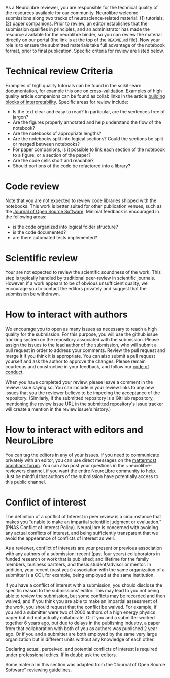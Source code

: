 As a NeuroLibre reviewer, you are responsible for the technical quality of the resources available for our community. Neurolibre welcome submissions along two tracks of neuroscience-related material: (1) tutorials, (2) paper companions. Prior to review, an editor establishes that the submission qualifies in principles, and an administrator has made the resource available for the neurolibre binder, so you can review the material directly on our portal (the link is at the top of the `README.md` file). Now your role is to ensure the submitted materials take full advantage of the notebook format, prior to final publication. Specific criteria for review are listed below.

# Technical review Criteria
Examples of high quality tutorials can be found in the scikit-learn documentation, for example this one on [cross-validation](https://scikit-learn.org/stable/modules/cross_validation.html). Examples of high quality article companions can be found as collab links in the article [building blocks of interpretability](https://distill.pub/2018/building-blocks/). Specific areas for review include:
 * Is the text clear and easy to read? In particular, are the sentences free of jargon?
 * Are the figures properly annotated and help understand the flow of the notebook?
 * Are the notebooks of appropriate lengths?
 * Are the notebooks split into logical sections? Could the sections be split or merged between notebooks?
 * For paper companions, is it possible to link each section of the notebook to a figure, or a section of the paper? 
 * Are the code cells short and readable? 
 * Should portions of the code be refactored into a library? 

# Code review
Note that you are not expected to review code libraries shipped with the notebooks. This work is better suited for other publication venues, such as the [Journal of Open Source Software](https://joss.theoj.org/). Minimal feedback is encouraged in the following areas:
 * is the code organized into logical folder structure?
 * is the code documented?
 * are there automated tests implemented?

# Scientific review
Your are not expected to review the scientific soundness of the work. This step is typically handled by traditional peer-review in scientific journals. However, if a work appears to be of obvious unsufficient quality, we encourage you to contact the editors privately and suggest that the submission be withdrawn.

# How to interact with authors
We encourage you to open as many issues as necessary to reach a high quality for the submission. For this purpose, you will use the github issue tracking system on the repository associated with the submission.  Please assign the issues to the lead author of the submission, who will submit a pull request in order to address your comments. Review the pull request and merge it if you think it is appropriate. You can also submit a pull request yourself and ask the author to approve the changes. Please remain courteous and constructive in your feedback, and follow our [code of conduct](COC.md).

When you have completed your review, please leave a comment in the review issue saying so. You can include in your review links to any new issues that you the reviewer believe to be impeding the acceptance of the repository. (Similarly, if the submitted repository is a GitHub repository, mentioning the review issue URL in the submitted repository's issue tracker will create a mention in the review issue's history.)

# How to interact with editors and NeuroLibre
You can tag the editors in any of your issues. If you need to communicate privately with an editor, you can use direct messages on the [mattermost brainhack forum](https://mattermost.brainhack.org). You can also post your questions in the ~neurolibre-reviewers channel, if you want the entire NeuroLibre community to help. Just be mindful that authors of the submission have potentially access to this public channel.

# Conflict of interest
The definition of a conflict of Interest in peer review is a circumstance that makes you “unable to make an impartial scientific judgment or evaluation.” (PNAS Conflict of Interest Policy). NeuroLibre is concerned with avoiding any actual conflicts of interest, and being sufficiently transparent that we avoid the appearance of conflicts of interest as well.

As a reviewer, conflict of interests are your present or previous association with any authors of a submission: recent (past four years) collaborators in funded research or work that is published; and lifetime for the family members, business partners, and thesis student/advisor or mentor. In addition, your recent (past year) association with the same organization of a submitter is a COI, for example, being employed at the same institution.

If you have a conflict of interest with a submission, you should disclose the specific reason to the submissions’ editor. This may lead to you not being able to review the submission, but some conflicts may be recorded and then waived, and if you think you are able to make an impartial assessment of the work, you should request that the conflict be waived. For example, if you and a submitter were two of 2000 authors of a high energy physics paper but did not actually collaborate. Or if you and a submitter worked together 6 years ago, but due to delays in the publishing industry, a paper from that collaboration with both of you as authors was published 2 year ago. Or if you and a submitter are both employed by the same very large organization but in different units without any knowledge of each other.

Declaring actual, perceived, and potential conflicts of interest is required under professional ethics. If in doubt: ask the editors.

Some material in this section was adapted from the "Journal of Open Source Software" [reviewing guidelines](https://github.com/openjournals/joss/blob/master/docs/reviewer_guidelines.md).


